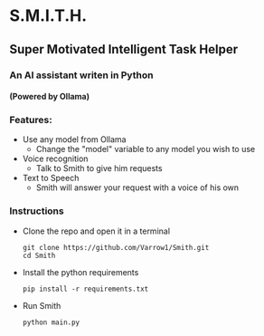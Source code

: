 # S.M.I.T.H.
## Super Motivated Intelligent Task Helper
### An AI assistant writen in Python
#### (Powered by Ollama)

### Features:
 - Use any model from Ollama
   - Change the "model" variable  to any model you wish to use
 - Voice recognition
   - Talk to Smith to give him requests
 - Text to Speech
   - Smith will answer your request with a voice of his own

### Instructions
 - Clone the repo and open it in a terminal

       git clone https://github.com/Varrow1/Smith.git
       cd Smith

 - Install the python requirements

       pip install -r requirements.txt

 - Run Smith

       python main.py

